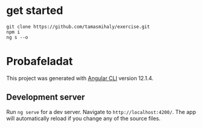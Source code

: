 # get started
```git clone https://github.com/tamasmihaly/exercise.git``` \
```npm i```\
```ng s --o ```


# Probafeladat

This project was generated with [Angular CLI](https://github.com/angular/angular-cli) version 12.1.4.

## Development server

Run `ng serve` for a dev server. Navigate to `http://localhost:4200/`. The app will automatically reload if you change any of the source files.
